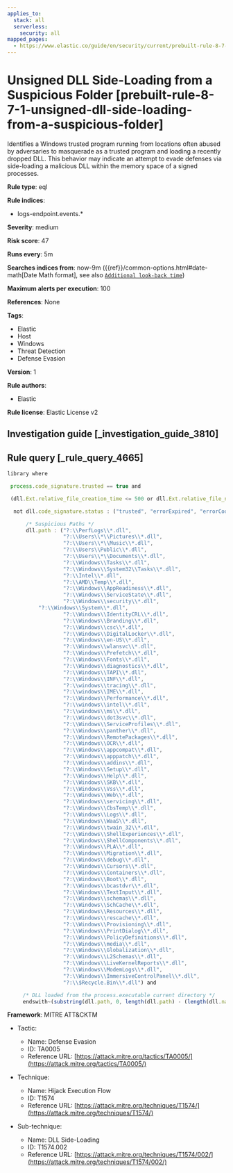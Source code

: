 ```yaml
---
applies_to:
  stack: all
  serverless:
    security: all
mapped_pages:
  - https://www.elastic.co/guide/en/security/current/prebuilt-rule-8-7-1-unsigned-dll-side-loading-from-a-suspicious-folder.html
---
```


# Unsigned DLL Side-Loading from a Suspicious Folder [prebuilt-rule-8-7-1-unsigned-dll-side-loading-from-a-suspicious-folder]

Identifies a Windows trusted program running from locations often abused by adversaries to masquerade as a trusted program and loading a recently dropped DLL. This behavior may indicate an attempt to evade defenses via side-loading a malicious DLL within the memory space of a signed processes.

**Rule type**: eql

**Rule indices**:

* logs-endpoint.events.*

**Severity**: medium

**Risk score**: 47

**Runs every**: 5m

**Searches indices from**: now-9m ({{ref}}/common-options.html#date-math[Date Math format], see also [`Additional look-back time`](docs-content://solutions/security/detect-and-alert/create-detection-rule.md#rule-schedule))

**Maximum alerts per execution**: 100

**References**: None

**Tags**:

* Elastic
* Host
* Windows
* Threat Detection
* Defense Evasion

**Version**: 1

**Rule authors**:

* Elastic

**Rule license**: Elastic License v2

## Investigation guide [_investigation_guide_3810]



## Rule query [_rule_query_4665]

```js
library where

 process.code_signature.trusted == true and

 (dll.Ext.relative_file_creation_time <= 500 or dll.Ext.relative_file_name_modify_time <= 500) and

  not dll.code_signature.status : ("trusted", "errorExpired", "errorCode_endpoint*", "errorChaining") and

      /* Suspicious Paths */
      dll.path : ("?:\\PerfLogs\\*.dll",
                  "?:\\Users\\*\\Pictures\\*.dll",
                  "?:\\Users\\*\\Music\\*.dll",
                  "?:\\Users\\Public\\*.dll",
                  "?:\\Users\\*\\Documents\\*.dll",
                  "?:\\Windows\\Tasks\\*.dll",
                  "?:\\Windows\\System32\\Tasks\\*.dll",
                  "?:\\Intel\\*.dll",
                  "?:\\AMD\\Temp\\*.dll",
                  "?:\\Windows\\AppReadiness\\*.dll",
                  "?:\\Windows\\ServiceState\\*.dll",
                  "?:\\Windows\\security\\*.dll",
		  "?:\\Windows\\System\\*.dll",
                  "?:\\Windows\\IdentityCRL\\*.dll",
                  "?:\\Windows\\Branding\\*.dll",
                  "?:\\Windows\\csc\\*.dll",
                  "?:\\Windows\\DigitalLocker\\*.dll",
                  "?:\\Windows\\en-US\\*.dll",
                  "?:\\Windows\\wlansvc\\*.dll",
                  "?:\\Windows\\Prefetch\\*.dll",
                  "?:\\Windows\\Fonts\\*.dll",
                  "?:\\Windows\\diagnostics\\*.dll",
                  "?:\\Windows\\TAPI\\*.dll",
                  "?:\\Windows\\INF\\*.dll",
                  "?:\\windows\\tracing\\*.dll",
                  "?:\\windows\\IME\\*.dll",
                  "?:\\Windows\\Performance\\*.dll",
                  "?:\\windows\\intel\\*.dll",
                  "?:\\windows\\ms\\*.dll",
                  "?:\\Windows\\dot3svc\\*.dll",
                  "?:\\Windows\\ServiceProfiles\\*.dll",
                  "?:\\Windows\\panther\\*.dll",
                  "?:\\Windows\\RemotePackages\\*.dll",
                  "?:\\Windows\\OCR\\*.dll",
                  "?:\\Windows\\appcompat\\*.dll",
                  "?:\\Windows\\apppatch\\*.dll",
                  "?:\\Windows\\addins\\*.dll",
                  "?:\\Windows\\Setup\\*.dll",
                  "?:\\Windows\\Help\\*.dll",
                  "?:\\Windows\\SKB\\*.dll",
                  "?:\\Windows\\Vss\\*.dll",
                  "?:\\Windows\\Web\\*.dll",
                  "?:\\Windows\\servicing\\*.dll",
                  "?:\\Windows\\CbsTemp\\*.dll",
                  "?:\\Windows\\Logs\\*.dll",
                  "?:\\Windows\\WaaS\\*.dll",
                  "?:\\Windows\\twain_32\\*.dll",
                  "?:\\Windows\\ShellExperiences\\*.dll",
                  "?:\\Windows\\ShellComponents\\*.dll",
                  "?:\\Windows\\PLA\\*.dll",
                  "?:\\Windows\\Migration\\*.dll",
                  "?:\\Windows\\debug\\*.dll",
                  "?:\\Windows\\Cursors\\*.dll",
                  "?:\\Windows\\Containers\\*.dll",
                  "?:\\Windows\\Boot\\*.dll",
                  "?:\\Windows\\bcastdvr\\*.dll",
                  "?:\\Windows\\TextInput\\*.dll",
                  "?:\\Windows\\schemas\\*.dll",
                  "?:\\Windows\\SchCache\\*.dll",
                  "?:\\Windows\\Resources\\*.dll",
                  "?:\\Windows\\rescache\\*.dll",
                  "?:\\Windows\\Provisioning\\*.dll",
                  "?:\\Windows\\PrintDialog\\*.dll",
                  "?:\\Windows\\PolicyDefinitions\\*.dll",
                  "?:\\Windows\\media\\*.dll",
                  "?:\\Windows\\Globalization\\*.dll",
                  "?:\\Windows\\L2Schemas\\*.dll",
                  "?:\\Windows\\LiveKernelReports\\*.dll",
                  "?:\\Windows\\ModemLogs\\*.dll",
                  "?:\\Windows\\ImmersiveControlPanel\\*.dll",
                  "?:\\$Recycle.Bin\\*.dll") and

	 /* DLL loaded from the process.executable current directory */
	 endswith~(substring(dll.path, 0, length(dll.path) - (length(dll.name) + 1)), substring(process.executable, 0, length(process.executable) - (length(process.name) + 1)))
```

**Framework**: MITRE ATT&CKTM

* Tactic:

    * Name: Defense Evasion
    * ID: TA0005
    * Reference URL: [https://attack.mitre.org/tactics/TA0005/](https://attack.mitre.org/tactics/TA0005/)

* Technique:

    * Name: Hijack Execution Flow
    * ID: T1574
    * Reference URL: [https://attack.mitre.org/techniques/T1574/](https://attack.mitre.org/techniques/T1574/)

* Sub-technique:

    * Name: DLL Side-Loading
    * ID: T1574.002
    * Reference URL: [https://attack.mitre.org/techniques/T1574/002/](https://attack.mitre.org/techniques/T1574/002/)




